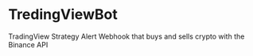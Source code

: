 # TredingViewBot
TradingView Strategy Alert Webhook that buys and sells crypto with the Binance API
